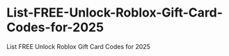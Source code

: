 # List-FREE-Unlock-Roblox-Gift-Card-Codes-for-2025
List FREE Unlock Roblox Gift Card Codes for 2025
